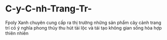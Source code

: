 # C-y-C-nh-Trang-Tr-
Fpoly Xanh chuyên cung cấp ra thị trường những sản phẩm cây cảnh trang trí có ý nghĩa phong thủy thu hút tài lộc và tái tạo không gian sống hòa hợp thiên nhiên 
